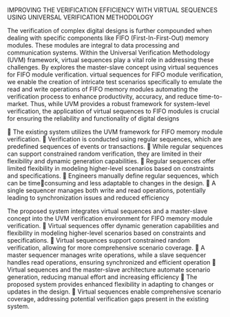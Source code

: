 IMPROVING THE VERIFICATION EFFICIENCY WITH VIRTUAL SEQUENCES USING UNIVERSAL VERIFICATION METHODOLOGY

The verification of complex digital designs is further compounded when dealing with specific components like FIFO (First-In-First-Out) memory modules. These modules 
are integral to data processing and communication systems. Within the Universal Verification Methodology (UVM) framework, virtual sequences play a vital role in 
addressing these challenges. By explores the master-slave concept using virtual sequences for FIFO module verification. virtual sequences for FIFO module 
verification, we enable the creation of intricate test scenarios specifically to emulate the read and write operations of FIFO memory modules automating the verification 
process to enhance productivity, accuracy, and reduce time-to-market. Thus, while UVM provides a robust framework for system-level verification, the application of 
virtual sequences to FIFO modules is crucial for ensuring the reliability and functionality of digital designs

 The existing system utilizes the UVM framework for FIFO memory 
module verification.
 Verification is conducted using regular sequences, which are 
predefined sequences of events or transactions.
 While regular sequences can support constrained random verification, 
they are limited in their flexibility and dynamic generation capabilities.
 Regular sequences offer limited flexibility in modeling higher-level 
scenarios based on constraints and specifications.
 Engineers manually define regular sequences, which can be timeconsuming and less adaptable to changes in the design.
 A single sequencer manages both write and read operations, potentially 
leading to synchronization issues and reduced efficiency

The proposed system integrates virtual sequences and a master-slave 
concept into the UVM verification environment for FIFO memory 
module verification.
 Virtual sequences offer dynamic generation capabilities and flexibility in 
modeling higher-level scenarios based on constraints and specifications.
 Virtual sequences support constrained random verification, allowing for 
more comprehensive scenario coverage.
 A master sequencer manages write operations, while a slave sequencer 
handles read operations, ensuring synchronized and efficient operation
 Virtual sequences and the master-slave architecture automate scenario 
generation, reducing manual effort and increasing efficiency
 The proposed system provides enhanced flexibility in adapting to 
changes or updates in the design.
 Virtual sequences enable comprehensive scenario coverage, addressing 
potential verification gaps present in the existing system.
